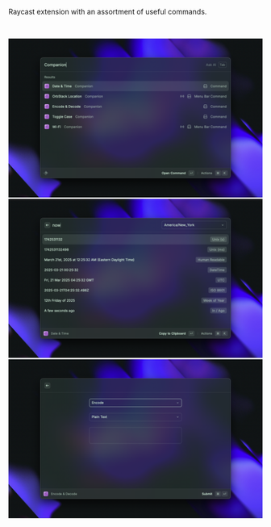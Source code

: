 Raycast extension with an assortment of useful commands.

<br>

![](/metadata/companion-1.png)
![](/metadata/companion-2.png)
![](/metadata/companion-3.png)
